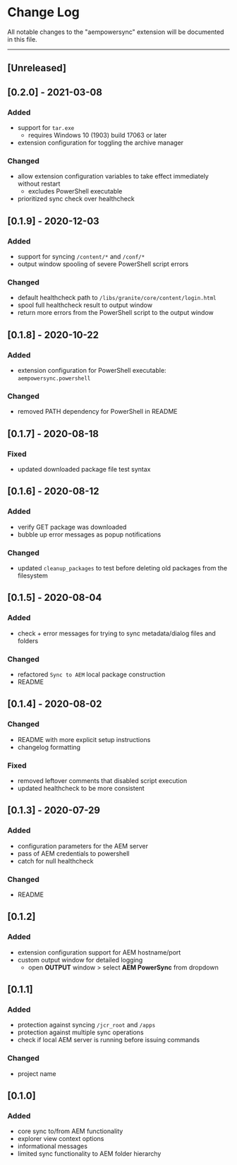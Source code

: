 # Change Log
All notable changes to the "aempowersync" extension will be documented in this file.

---

## [Unreleased]

## [0.2.0] - 2021-03-08
### Added  
- support for `tar.exe`  
    - requires Windows 10 (1903) build 17063 or later  
- extension configuration for toggling the archive manager  

### Changed  
- allow extension configuration variables to take effect immediately without restart  
    - excludes PowerShell executable  
- prioritized sync check over healthcheck  

## [0.1.9] - 2020-12-03
### Added
- support for syncing `/content/*` and `/conf/*`
- output window spooling of severe PowerShell script errors  

### Changed
- default healthcheck path to `/libs/granite/core/content/login.html`
- spool full healthcheck result to output window
- return more errors from the PowerShell script to the output window

## [0.1.8] - 2020-10-22
### Added
- extension configuration for PowerShell executable: `aempowersync.powershell`  

### Changed
- removed PATH dependency for PowerShell in README

## [0.1.7] - 2020-08-18
### Fixed
- updated downloaded package file test syntax

## [0.1.6] - 2020-08-12
### Added
- verify GET package was downloaded
- bubble up error messages as popup notifications  

### Changed
- updated `cleanup_packages` to test before deleting old packages from the filesystem

## [0.1.5] - 2020-08-04
### Added
- check + error messages for trying to sync metadata/dialog files and folders  

### Changed
- refactored `Sync to AEM` local package construction
- README

## [0.1.4] - 2020-08-02
### Changed
- README with more explicit setup instructions
- changelog formatting  

### Fixed
- removed leftover comments that disabled script execution
- updated healthcheck to be more consistent

## [0.1.3] - 2020-07-29
### Added
- configuration parameters for the AEM server
- pass of AEM credentials to powershell
- catch for null healthcheck  

### Changed
- README

## [0.1.2]
### Added
- extension configuration support for AEM hostname/port
- custom output window for detailed logging
    - open **OUTPUT** window > select **AEM PowerSync** from dropdown

## [0.1.1]
### Added
- protection against syncing `/jcr_root` and `/apps`
- protection against multiple sync operations
- check if local AEM server is running before issuing commands  

### Changed
- project name

## [0.1.0]
### Added
- core sync to/from AEM functionality
- explorer view context options
- informational messages
- limited sync functionality to AEM folder hierarchy
